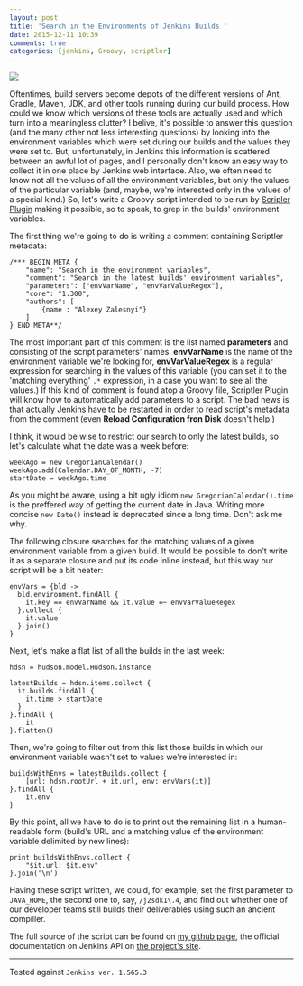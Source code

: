 ```yaml
---
layout: post
title: 'Search in the Environments of Jenkins Builds '
date: 2015-12-11 10:39
comments: true
categories: [jenkins, Groovy, scriptler]
---
```

![](http://uploads5.wikiart.org/images/gustave-dore/don-quixote-1.jpg)

Oftentimes, build servers become depots of the different versions of Ant, Gradle, Maven, JDK, and other tools running during our build process. How could we know which versions of these tools are actually used and which turn into a meaningless clutter? I belive, it's possible to answer this question (and the many other not less interesting questions) by looking into the environment variables which were set during our builds and the values they were set to. But, unfortunately, in Jenkins this information is scattered between an awful lot of pages, and I personally don't know an easy way to collect it in one place by Jenkins web interface. Also, we often need to know not all the values of all the environment variables, but only the values of the particular variable (and, maybe, we're interested only in the values of a special kind.) So, let's write a Groovy script intended to be run by [Scripler Plugin](https://wiki.jenkins-ci.org/display/JENKINS/Scriptler+Plugin) making it possible, so to speak, to grep in the builds' environment variables.

The first thing we're going to do is writing a comment containing Scriptler metadata:

```
/*** BEGIN META {
	"name": "Search in the environment variables",
	"comment": "Search in the latest builds' environment variables",
	"parameters": ["envVarName", "envVarValueRegex"],
	"core": "1.300",
	"authors": [
		{name : "Alexey Zalesnyi"}
	]
} END META**/
```

The most important part of this comment is the list named **parameters** and consisting of the script parameters' names. **envVarName** is the name of the environment variable we're looking for, **envVarValueRegex** is a regular expression for searching in the values of this variable (you can set it to the 'matching everything' `.*` expression, in a case you want to see all the values.) If this kind of comment is found atop a Groovy file, Scriptler Plugin will know how to automatically add parameters to a script. The bad news is that actually Jenkins have to be restarted in order to read script's metadata from the comment (even **Reload Configuration fron Disk** doesn't help.)

I think, it would be wise to restrict our search to only the latest builds, so let's calculate what the date was a week before:

```
weekAgo = new GregorianCalendar()
weekAgo.add(Calendar.DAY_OF_MONTH, -7)
startDate = weekAgo.time
```

As you might be aware, using a bit ugly idiom `new GregorianCalendar().time` is the preffered way of getting the current date in Java. Writing more concise `new Date()` instead is deprecated since a long time. Don't ask me why.

The following closure searches for the matching values of a given environment variable from a given build. It would be possible to don't write it as a separate closure and put its code inline instead, but this way our script will be a bit neater:

```
envVars = {bld ->
  bld.environment.findAll {
    it.key == envVarName && it.value =~ envVarValueRegex
  }.collect {
    it.value
  }.join()
}
```

Next, let's make a flat list of all the builds in the last week:

```
hdsn = hudson.model.Hudson.instance

latestBuilds = hdsn.items.collect {
  it.builds.findAll {
    it.time > startDate
  }
}.findAll {
	it
}.flatten()
```

Then, we're going to filter out from this list those builds in which our environment variable wasn't set to values we're interested in:

```
buildsWithEnvs = latestBuilds.collect {
    [url: hdsn.rootUrl + it.url, env: envVars(it)]
}.findAll {
    it.env
}
```

By this point, all we have to do is to print out the remaining list in a human-readable form (build's URL and a matching value of the environment variable delimited by new lines): 

```
print buildsWithEnvs.collect {
    "$it.url: $it.env"
}.join('\n')
```

Having these script written, we could, for example, set the first parameter to `JAVA_HOME`, the second one to, say, `/j2sdk1\.4`, and find out whether one of our developer teams still builds their deliverables using such an ancient compiller.

The full source of the script can be found on [my github page](https://github.com/alces/essentia-et-accidentia/blob/master/code-samples/environmentVariablesFromBuilds.groovy), the official documentation on Jenkins API on [the project's site](http://javadoc.jenkins-ci.org/).

----

Tested against `Jenkins ver. 1.565.3`